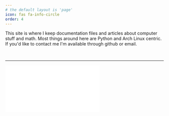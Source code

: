 ```yaml
---
# the default layout is 'page'
icon: fas fa-info-circle
order: 4
---
```


This site is where I keep documentation files and articles about computer stuff and math.  Most things around here are Python and Arch Linux centric.  If you'd like to contact me I'm available through github or email.

<br>

---

<div class="video_container">
<iframe src="//www.youtube.com/embed/yCOY82UdFrw" 
frameborder="0" allowfullscreen class="video"></iframe>
</div>

